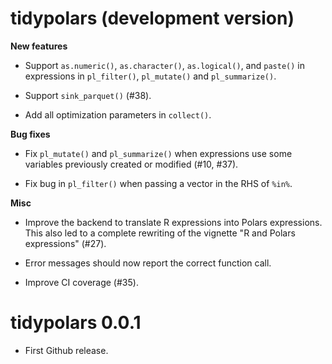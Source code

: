 # tidypolars (development version)

**New features**

* Support `as.numeric()`, `as.character()`, `as.logical()`, and `paste()` in
  expressions in `pl_filter()`, `pl_mutate()` and `pl_summarize()`.
  
* Support `sink_parquet()` (#38).

* Add all optimization parameters in `collect()`.

**Bug fixes**

* Fix `pl_mutate()` and `pl_summarize()` when expressions use some variables 
  previously created or modified (#10, #37).
  
* Fix bug in `pl_filter()` when passing a vector in the RHS of `%in%`.
  
**Misc**

* Improve the backend to translate R expressions into Polars expressions. This
  also led to a complete rewriting of the vignette "R and Polars expressions" 
  (#27).
  
* Error messages should now report the correct function call.

* Improve CI coverage (#35).



# tidypolars 0.0.1

* First Github release.
